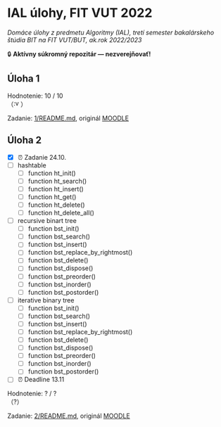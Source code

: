 # IAL úlohy, FIT VUT 2022

*Domáce úlohy z predmetu Algoritmy (IAL), tretí semester bakalárskeho štúdia BIT na FIT VUT/BUT, ak.rok 2022/2023*

🔒 **Aktívny súkromný repozitár — nezverejňovať!**

## Úloha 1

Hodnotenie: 10 / 10 <br>（<img alt=":vutez" src="https://cdn.discordapp.com/emojis/650288381476995102.png" height="16px" />）

Zadanie: [1/README.md](1/README.md), originál [MOODLE](https://moodle.vut.cz/mod/folder/view.php?id=249030)

## Úloha 2

- [X] ⏰ Zadanie 24.10.
- [ ] hashtable
  - [ ] function ht_init()
  - [ ] function ht_search()
  - [ ] function ht_insert()
  - [ ] function ht_get()
  - [ ] function ht_delete()
  - [ ] function ht_delete_all()
- [ ] recursive binart tree
  - [ ] function bst_init()
  - [ ] function bst_search()
  - [ ] function bst_insert()
  - [ ] function bst_replace_by_rightmost()
  - [ ] function bst_delete()
  - [ ] function bst_dispose()
  - [ ] function bst_preorder()
  - [ ] function bst_inorder()
  - [ ] function bst_postorder()
- [ ] iterative binary tree
  - [ ] function bst_init()
  - [ ] function bst_search()
  - [ ] function bst_insert()
  - [ ] function bst_replace_by_rightmost()
  - [ ] function bst_delete()
  - [ ] function bst_dispose()
  - [ ] function bst_preorder()
  - [ ] function bst_inorder()
  - [ ] function bst_postorder()
- [ ] ⏰ Deadline 13.11

Hodnotenie: ? / ? <br>（?）

Zadanie: [2/README.md](2/README.md), originál [MOODLE](https://moodle.vut.cz/mod/folder/view.php?id=249031)
